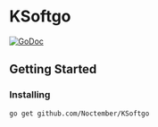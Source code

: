 # KSoftgo

[![GoDoc](https://godoc.org/github.com/Noctember/KSoftgo?status.svg)](https://godoc.org/github.com/Noctember/KSoftgo)

## Getting Started
### Installing
```sh
go get github.com/Noctember/KSoftgo
```
